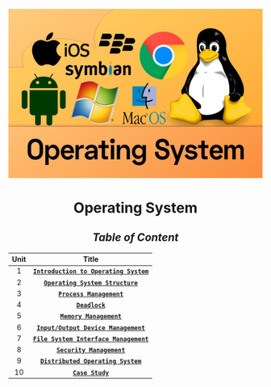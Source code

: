 <div align="center">

!["Operating System"](Operating-System.jpg)

# **Operating System**

## _**Table of Content**_

| **Unit** |                                  **Title**                                 |
|:--------:|:--------------------------------------------------------------------------:|
|    1     |[**``Introduction to Operating System``**](Unit/Unit-1.md)                  |
|    2     |[**``Operating System Structure``**](Unit/Unit-2.md)                        |
|    3     |[**``Process Management``**](Unit/Unit-3.md)                                |
|    4     |[**``Deadlock``**](Unit/Unit-4.md)                                          |
|    5     |[**``Memory Management``**](Unit/Unit-5.md)                                 |
|    6     |[**``Input/Output Device Management``**](Unit/Unit-6.md)                    |
|    7     |[**``File System Interface Management``**](Unit/Unit-7.md)                  |
|    8     |[**``Security Management``**](Unit/Unit-8.md)                               |
|    9     |[**``Distributed Operating System``**](Unit/Unit-9.md)                      |
|    10    |[**``Case Study``**](Unit/Unit-10.md)                                       |

</div>